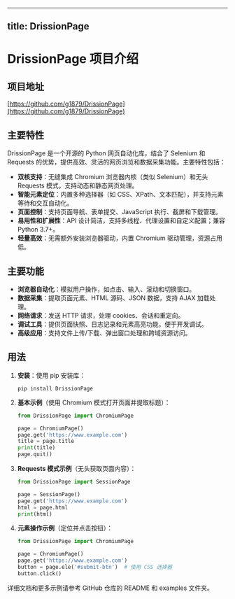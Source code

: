 
---
title: DrissionPage
---

# DrissionPage 项目介绍

## 项目地址
[https://github.com/g1879/DrissionPage](https://github.com/g1879/DrissionPage)

## 主要特性
DrissionPage 是一个开源的 Python 网页自动化库，结合了 Selenium 和 Requests 的优势，提供高效、灵活的网页浏览和数据采集功能。主要特性包括：
- **双核支持**：无缝集成 Chromium 浏览器内核（类似 Selenium）和无头 Requests 模式，支持动态和静态网页处理。
- **智能元素定位**：内置多种选择器（如 CSS、XPath、文本匹配），并支持元素等待和交互自动化。
- **页面控制**：支持页面导航、表单提交、JavaScript 执行、截屏和下载管理。
- **易用性和扩展性**：API 设计简洁，支持多线程、代理设置和自定义配置；兼容 Python 3.7+。
- **轻量高效**：无需额外安装浏览器驱动，内置 Chromium 驱动管理，资源占用低。

## 主要功能
- **浏览器自动化**：模拟用户操作，如点击、输入、滚动和切换窗口。
- **数据采集**：提取页面元素、HTML 源码、JSON 数据，支持 AJAX 加载处理。
- **网络请求**：发送 HTTP 请求，处理 cookies、会话和重定向。
- **调试工具**：提供页面快照、日志记录和元素高亮功能，便于开发调试。
- **高级应用**：支持文件上传/下载、弹出窗口处理和跨域资源访问。

## 用法
1. **安装**：使用 pip 安装库：
   ```
   pip install DrissionPage
   ```

2. **基本示例**（使用 Chromium 模式打开页面并提取标题）：
   ```python
   from DrissionPage import ChromiumPage

   page = ChromiumPage()
   page.get('https://www.example.com')
   title = page.title
   print(title)
   page.quit()
   ```

3. **Requests 模式示例**（无头获取页面内容）：
   ```python
   from DrissionPage import SessionPage

   page = SessionPage()
   page.get('https://www.example.com')
   html = page.html
   print(html)
   ```

4. **元素操作示例**（定位并点击按钮）：
   ```python
   from DrissionPage import ChromiumPage

   page = ChromiumPage()
   page.get('https://www.example.com')
   button = page.ele('#submit-btn')  # 使用 CSS 选择器
   button.click()
   ```

详细文档和更多示例请参考 GitHub 仓库的 README 和 examples 文件夹。